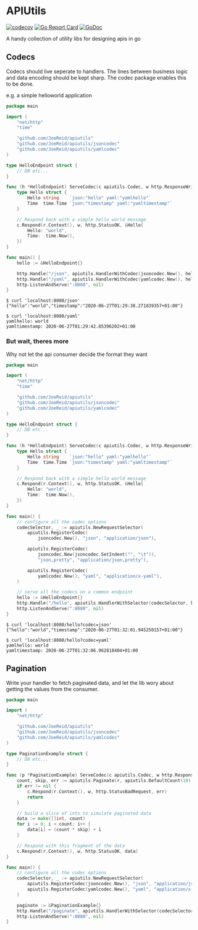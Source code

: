 <!-- WARNING THIS FILE IS AUTOGENERATED BY build_readme.sh DO NOT EDIT -->
APIUtils
========
[![codecov](https://codecov.io/gh/JoeReid/apiutils/branch/master/graph/badge.svg)](https://codecov.io/gh/JoeReid/apiutils)
[![Go Report Card](https://goreportcard.com/badge/github.com/JoeReid/apiutils)](https://goreportcard.com/report/github.com/JoeReid/apiutils)
[![GoDoc](https://godoc.org/github.com/JoeReid/apiutils?status.svg)](https://godoc.org/github.com/JoeReid/apiutils)

A handy collection of utility libs for designing apis in go

Codecs
------

Codecs should live seperate to handlers.
The lines between business logic and data encoding should be kept sharp.
The codec package enables this to be done.

e.g. a simple helloworld application

```go
package main

import (
	"net/http"
	"time"

	"github.com/JoeReid/apiutils"
	"github.com/JoeReid/apiutils/jsoncodec"
	"github.com/JoeReid/apiutils/yamlcodec"
)

type HelloEndpoint struct {
	// DB etc...
}

func (h *HelloEndpoint) ServeCodec(c apiutils.Codec, w http.ResponseWriter, r *http.Request) {
	type Hello struct {
		Hello string    `json:"hello" yaml:"yamlhello"`
		Time  time.Time `json:"timestamp" yaml:"yamltimestamp"`
	}

	// Respond back with a simple hello world message
	c.Respond(r.Context(), w, http.StatusOK, &Hello{
		Hello: "world",
		Time:  time.Now(),
	})
}

func main() {
	hello := &HelloEndpoint{}

	http.Handle("/json", apiutils.HandlerWithCodec(jsoncodec.New(), hello))
	http.Handle("/yaml", apiutils.HandlerWithCodec(yamlcodec.New(), hello))
	http.ListenAndServe(":8080", nil)
}
```

```
$ curl 'localhost:8080/json'
{"hello":"world","timestamp":"2020-06-27T01:29:38.271839357+01:00"}

$ curl 'localhost:8080/yaml'
yamlhello: world
yamltimestamp: 2020-06-27T01:29:42.85396202+01:00
```


### But wait, theres more

Why not let the api consumer decide the format they want

```go
package main

import (
	"net/http"
	"time"

	"github.com/JoeReid/apiutils"
	"github.com/JoeReid/apiutils/jsoncodec"
	"github.com/JoeReid/apiutils/yamlcodec"
)

type HelloEndpoint struct {
	// DB etc...
}

func (h *HelloEndpoint) ServeCodec(c apiutils.Codec, w http.ResponseWriter, r *http.Request) {
	type Hello struct {
		Hello string    `json:"hello" yaml:"yamlhello"`
		Time  time.Time `json:"timestamp" yaml:"yamltimestamp"`
	}

	// Respond back with a simple hello world message
	c.Respond(r.Context(), w, http.StatusOK, &Hello{
		Hello: "world",
		Time:  time.Now(),
	})
}

func main() {
	// configure all the codec options
	codecSelector, _ := apiutils.NewRequestSelector(
		apiutils.RegisterCodec(
			jsoncodec.New(), "json", "application/json"),

		apiutils.RegisterCodec(
			jsoncodec.New(jsoncodec.SetIndent("", "\t")),
			"json,pretty", "application/json,pretty"),

		apiutils.RegisterCodec(
			yamlcodec.New(), "yaml", "application/x-yaml"),
	)

	// serve all the codecs on a common endpoint
	hello := &HelloEndpoint{}
	http.Handle("/hello", apiutils.HandlerWithSelector(codecSelector, hello))
	http.ListenAndServe(":8080", nil)
}
```

```
$ curl 'localhost:8080/hello?codec=json'
{"hello":"world","timestamp":"2020-06-27T01:32:01.945250157+01:00"}

$ curl 'localhost:8080/hello?codec=yaml'
yamlhello: world
yamltimestamp: 2020-06-27T01:32:06.962818404+01:00
```

Pagination
----------

Write your handler to fetch paginated data, and let the lib wory about
getting the values from the consumer.

```go
package main

import (
	"net/http"

	"github.com/JoeReid/apiutils"
	"github.com/JoeReid/apiutils/jsoncodec"
	"github.com/JoeReid/apiutils/yamlcodec"
)

type PaginationExample struct {
	// DB etc...
}

func (p *PaginationExample) ServeCodec(c apiutils.Codec, w http.ResponseWriter, r *http.Request) {
	count, skip, err := apiutils.Paginate(r, apiutils.DefaultCount(10), apiutils.MaxCount(10))
	if err != nil {
		c.Respond(r.Context(), w, http.StatusBadRequest, err)
		return
	}

	// build a slice of ints to simulate paginated data
	data := make([]int, count)
	for i := 0; i < count; i++ {
		data[i] = (count * skip) + i
	}

	// Respond with this fragment of the data
	c.Respond(r.Context(), w, http.StatusOK, data)
}

func main() {
	// configure all the codec options
	codecSelector, _ := apiutils.NewRequestSelector(
		apiutils.RegisterCodec(jsoncodec.New(), "json", "application/json"),
		apiutils.RegisterCodec(yamlcodec.New(), "yaml", "application/x-yaml"),
	)

	paginate := &PaginationExample{}
	http.Handle("/paginate", apiutils.HandlerWithSelector(codecSelector, paginate))
	http.ListenAndServe(":8080", nil)
}
```
